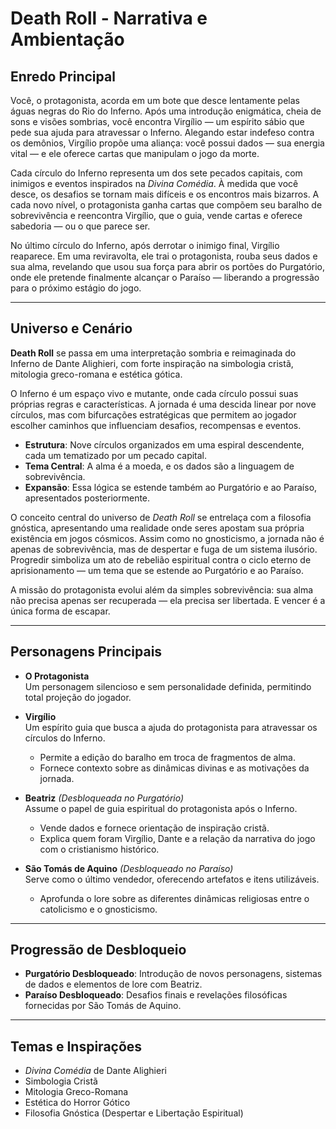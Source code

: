 # Death Roll - Narrativa e Ambientação

## Enredo Principal

Você, o protagonista, acorda em um bote que desce lentamente pelas águas negras do Rio do Inferno. Após uma introdução enigmática, cheia de sons e visões sombrias, você encontra Virgílio — um espírito sábio que pede sua ajuda para atravessar o Inferno. Alegando estar indefeso contra os demônios, Virgílio propõe uma aliança: você possui dados — sua energia vital — e ele oferece cartas que manipulam o jogo da morte.

Cada círculo do Inferno representa um dos sete pecados capitais, com inimigos e eventos inspirados na *Divina Comédia*. À medida que você desce, os desafios se tornam mais difíceis e os encontros mais bizarros. A cada novo nível, o protagonista ganha cartas que compõem seu baralho de sobrevivência e reencontra Virgílio, que o guia, vende cartas e oferece sabedoria — ou o que parece ser.

No último círculo do Inferno, após derrotar o inimigo final, Virgílio reaparece. Em uma reviravolta, ele trai o protagonista, rouba seus dados e sua alma, revelando que usou sua força para abrir os portões do Purgatório, onde ele pretende finalmente alcançar o Paraíso — liberando a progressão para o próximo estágio do jogo.

---

## Universo e Cenário

**Death Roll** se passa em uma interpretação sombria e reimaginada do Inferno de Dante Alighieri, com forte inspiração na simbologia cristã, mitologia greco-romana e estética gótica.

O Inferno é um espaço vivo e mutante, onde cada círculo possui suas próprias regras e características. A jornada é uma descida linear por nove círculos, mas com bifurcações estratégicas que permitem ao jogador escolher caminhos que influenciam desafios, recompensas e eventos.

- **Estrutura**: Nove círculos organizados em uma espiral descendente, cada um tematizado por um pecado capital.
- **Tema Central**: A alma é a moeda, e os dados são a linguagem de sobrevivência.
- **Expansão**: Essa lógica se estende também ao Purgatório e ao Paraíso, apresentados posteriormente.

O conceito central do universo de *Death Roll* se entrelaça com a filosofia gnóstica, apresentando uma realidade onde seres apostam sua própria existência em jogos cósmicos. Assim como no gnosticismo, a jornada não é apenas de sobrevivência, mas de despertar e fuga de um sistema ilusório. Progredir simboliza um ato de rebelião espiritual contra o ciclo eterno de aprisionamento — um tema que se estende ao Purgatório e ao Paraíso.

A missão do protagonista evolui além da simples sobrevivência: sua alma não precisa apenas ser recuperada — ela precisa ser libertada. E vencer é a única forma de escapar.

---

## Personagens Principais

- **O Protagonista**  
  Um personagem silencioso e sem personalidade definida, permitindo total projeção do jogador.

- **Virgílio**  
  Um espírito guia que busca a ajuda do protagonista para atravessar os círculos do Inferno.  
  - Permite a edição do baralho em troca de fragmentos de alma.
  - Fornece contexto sobre as dinâmicas divinas e as motivações da jornada.

- **Beatriz** *(Desbloqueada no Purgatório)*  
  Assume o papel de guia espiritual do protagonista após o Inferno.  
  - Vende dados e fornece orientação de inspiração cristã.
  - Explica quem foram Virgílio, Dante e a relação da narrativa do jogo com o cristianismo histórico.

- **São Tomás de Aquino** *(Desbloqueado no Paraíso)*  
  Serve como o último vendedor, oferecendo artefatos e itens utilizáveis.  
  - Aprofunda o lore sobre as diferentes dinâmicas religiosas entre o catolicismo e o gnosticismo.

---

## Progressão de Desbloqueio

- **Purgatório Desbloqueado**: Introdução de novos personagens, sistemas de dados e elementos de lore com Beatriz.
- **Paraíso Desbloqueado**: Desafios finais e revelações filosóficas fornecidas por São Tomás de Aquino.

---

## Temas e Inspirações

- *Divina Comédia* de Dante Alighieri
- Simbologia Cristã
- Mitologia Greco-Romana
- Estética do Horror Gótico
- Filosofia Gnóstica (Despertar e Libertação Espiritual)

